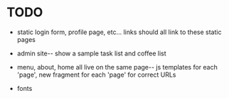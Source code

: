 # TODO

* static login form, profile page, etc... links should all link to these static pages

* admin site-- show a sample task list and coffee list

* menu, about, home all live on the same page-- js templates for each 'page', new fragment for each 'page' for correct URLs

* fonts

